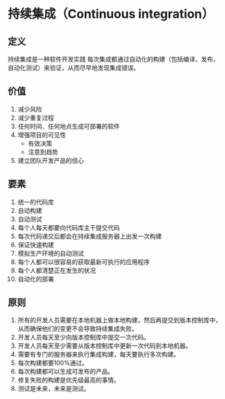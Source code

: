 
# 持续集成（Continuous integration）
## 定义
持续集成是一种软件开发实践
每次集成都通过自动化的构建（包括编译，发布，自动化测试）来验证，从而尽早地发现集成错误。

## 价值
1. 减少风险
2. 减少重复过程
3. 任何时间、任何地点生成可部署的软件
4. 增强项目的可见性
    - 有效决策
    - 注意到趋势
5. 建立团队开发产品的信心


## 要素

1. 统一的代码库
2. 自动构建
3. 自动测试
4. 每个人每天都要向代码库主干提交代码
5. 每次代码递交后都会在持续集成服务器上出发一次构建
6. 保证快速构建
7. 模拟生产环境的自动测试
8. 每个人都可以很容易的获取最新可执行的应用程序
9. 每个人都清楚正在发生的状况
10. 自动化的部署

## 原则
1. 所有的开发人员需要在本地机器上做本地构建，然后再提交到版本控制库中，从而确保他们的变更不会导致持续集成失败。
2. 开发人员每天至少向版本控制库中提交一次代码。
3. 开发人员每天至少需要从版本控制库中更新一次代码到本地机器。
4. 需要有专门的服务器来执行集成构建，每天要执行多次构建。
5. 每次构建都要100%通过。
6. 每次构建都可以生成可发布的产品。
7. 修复失败的构建是优先级最高的事情。
8. 测试是未来，未来是测试。

